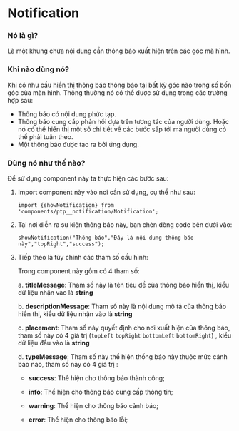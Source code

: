 # Notification

### Nó là gì?

Là một khung chứa nội dung cần thông báo xuất hiện trên các góc mà hình.

### Khi nào dùng nó?

Khi có nhu cầu hiển thị thông báo thông báo tại bất kỳ góc nào trong số bốn góc của màn hình. Thông thường nó có thể được sử dụng trong các trường hợp sau:

- Thông báo có nội dung phức tạp.
- Thông báo cung cấp phản hồi dựa trên tương tác của người dùng. Hoặc nó có thể hiển thị một số chi tiết về các bước sắp tới mà người dùng có thể phải tuân theo.
- Một thông báo được tạo ra bởi ứng dụng.

### Dùng nó như thế nào?

Để sử dụng component này ta thực hiện các bước sau:

1. Import component này vào nơi cần sử dụng, cụ thể như sau:

    ```
    import {showNotification} from 'components/ptp__notification/Notification';
    ```

2. Tại nơi diễn ra sự kiện thông báo này, bạn chèn dòng code bên dưới vào:

   ```
   showNotification("Thông báo","Đây là nội dung thông báo này","topRight","success");
   ```

3. Tiếp theo là tùy chỉnh các tham số cấu hình:

   Trong component này gồm có 4 tham số:

   a. **titleMessage**: Tham số này là tên tiêu đề của thông báo hiển thị, kiểu dữ liệu nhận vào là **string**

   b. **descriptionMessage**: Tham số này là nội dung mô tả của thông báo hiển thị, kiểu dữ liệu nhận vào là **string**

   c. **placement**: Tham số này quyết định cho nơi xuất hiện của thông báo, tham số này có 4 giá trị (`topLeft` `topRight` `bottomLeft` `bottomRight`) , kiểu dữ liệu đầu vào là **string**

   d. **typeMessage**: Tham số này  thể hiện thống báo này thuộc mức cảnh báo nào, tham số này có 4 giá trị :

   - **success**: Thể hiện cho thông báo thành công;

   - **info**: Thể hiện cho thông báo cung cấp thông tin;

   - **warning**: Thể hiện cho thông báo cảnh báo;

   - **error**: Thể hiện cho thông báo lỗi;
